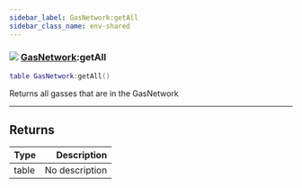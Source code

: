 ```yaml
---
sidebar_label: GasNetwork:getAll
sidebar_class_name: env-shared
---
```


### ![](/img/wiki/shared.png) [GasNetwork](../gasnetwork/README.md):getAll

```lua
table GasNetwork:getAll()
```

Returns all gasses that are in the GasNetwork<br/>

-----------------
## Returns

| Type   | Description |
| ------ | ----------: |
| table | No description |
